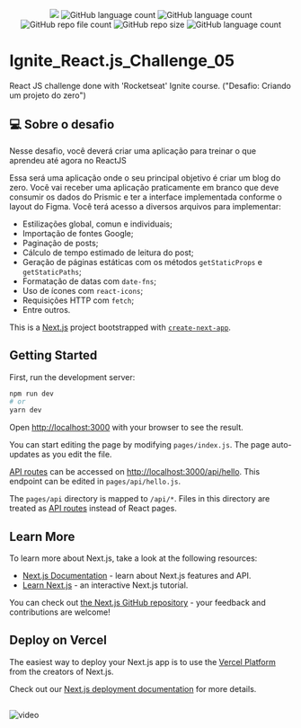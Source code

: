 <p align="center">
  <img src="http://img.shields.io/static/v1?label=STATUS&message=Concluded&color=blue&style=flat"/>
  <img alt="GitHub language count" src="https://img.shields.io/github/languages/count/Rafa-KozAnd/Ignite_React.js_Challenge_05">
  <img alt="GitHub language count" src="https://img.shields.io/github/languages/top/Rafa-KozAnd/Ignite_React.js_Challenge_05">
  <img alt="GitHub repo file count" src="https://img.shields.io/github/directory-file-count/Rafa-KozAnd/Ignite_React.js_Challenge_05">
  <img alt="GitHub repo size" src="https://img.shields.io/github/repo-size/Rafa-KozAnd/Ignite_React.js_Challenge_05">
  <img alt="GitHub language count" src="https://img.shields.io/github/license/Rafa-KozAnd/Ignite_React.js_Challenge_05">
</p>

# Ignite_React.js_Challenge_05

React JS challenge done with 'Rocketseat' Ignite course. ("Desafio: Criando um projeto do zero")

## 💻 Sobre o desafio

Nesse desafio, você deverá criar uma aplicação para treinar o que aprendeu até agora no ReactJS

Essa será uma aplicação onde o seu principal objetivo é criar um blog do zero. Você vai receber uma aplicação praticamente em branco que deve consumir os dados do Prismic e ter a interface implementada conforme o layout do Figma. Você terá acesso a diversos arquivos para implementar:

- Estilizações global, comun e individuais;
- Importação de fontes Google;
- Paginação de posts;
- Cálculo de tempo estimado de leitura do post;
- Geração de páginas estáticas com os métodos `getStaticProps` e `getStaticPaths`;
- Formatação de datas com `date-fns`;
- Uso de ícones com `react-icons`;
- Requisições HTTP com `fetch`;
- Entre outros.

This is a [Next.js](https://nextjs.org/) project bootstrapped with [`create-next-app`](https://github.com/vercel/next.js/tree/canary/packages/create-next-app).

## Getting Started

First, run the development server:

```bash
npm run dev
# or
yarn dev
```

Open [http://localhost:3000](http://localhost:3000) with your browser to see the result.

You can start editing the page by modifying `pages/index.js`. The page auto-updates as you edit the file.

[API routes](https://nextjs.org/docs/api-routes/introduction) can be accessed on [http://localhost:3000/api/hello](http://localhost:3000/api/hello). This endpoint can be edited in `pages/api/hello.js`.

The `pages/api` directory is mapped to `/api/*`. Files in this directory are treated as [API routes](https://nextjs.org/docs/api-routes/introduction) instead of React pages.

## Learn More

To learn more about Next.js, take a look at the following resources:

- [Next.js Documentation](https://nextjs.org/docs) - learn about Next.js features and API.
- [Learn Next.js](https://nextjs.org/learn) - an interactive Next.js tutorial.

You can check out [the Next.js GitHub repository](https://github.com/vercel/next.js/) - your feedback and contributions are welcome!

## Deploy on Vercel

The easiest way to deploy your Next.js app is to use the [Vercel Platform](https://vercel.com/new?utm_medium=default-template&filter=next.js&utm_source=create-next-app&utm_campaign=create-next-app-readme) from the creators of Next.js.

Check out our [Next.js deployment documentation](https://nextjs.org/docs/deployment) for more details.

##
![video](https://user-images.githubusercontent.com/70545003/234108369-b92f9241-a909-449f-82a7-74a17ac39f0e.gif)
